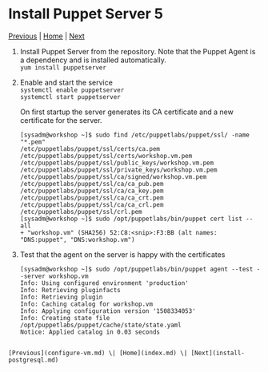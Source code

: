 # Install Puppet Server 5

[Previous](configure-vm.md) \| [Home](index.md) \| [Next](install-postgresql.md)

1. Install Puppet Server from the repository. Note that the Puppet Agent is a dependency and is installed automatically.  
   `yum install puppetserver`
1. Enable and start the service  
   `systemctl enable puppetserver`  
   `systemctl start puppetserver`

   On first startup the server generates its CA certificate and a new certificate for the server.  
   ```
   [sysadm@workshop ~]$ sudo find /etc/puppetlabs/puppet/ssl/ -name "*.pem"
   /etc/puppetlabs/puppet/ssl/certs/ca.pem
   /etc/puppetlabs/puppet/ssl/certs/workshop.vm.pem
   /etc/puppetlabs/puppet/ssl/public_keys/workshop.vm.pem
   /etc/puppetlabs/puppet/ssl/private_keys/workshop.vm.pem
   /etc/puppetlabs/puppet/ssl/ca/signed/workshop.vm.pem
   /etc/puppetlabs/puppet/ssl/ca/ca_pub.pem
   /etc/puppetlabs/puppet/ssl/ca/ca_key.pem
   /etc/puppetlabs/puppet/ssl/ca/ca_crt.pem
   /etc/puppetlabs/puppet/ssl/ca/ca_crl.pem
   /etc/puppetlabs/puppet/ssl/crl.pem
   [sysadm@workshop ~]$ sudo /opt/puppetlabs/bin/puppet cert list --all
   + "workshop.vm" (SHA256) 52:C8:<snip>:F3:BB (alt names: "DNS:puppet", "DNS:workshop.vm")
   ```
1. Test that the agent on the server is happy with the certificates  
   ```
   [sysadm@workshop ~]$ sudo /opt/puppetlabs/bin/puppet agent --test --server workshop.vm
   Info: Using configured environment 'production'
   Info: Retrieving pluginfacts
   Info: Retrieving plugin
   Info: Caching catalog for workshop.vm
   Info: Applying configuration version '1508334053'
   Info: Creating state file /opt/puppetlabs/puppet/cache/state/state.yaml
   Notice: Applied catalog in 0.03 seconds
```

[Previous](configure-vm.md) \| [Home](index.md) \| [Next](install-postgresql.md)
